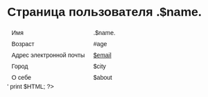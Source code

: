 <?php

$header = 'Страница пользователя ';
$name = 'Константин';
$age = '31';
$email = 'kanstantsin.litvin@gmail.com';
$city = 'Брест';
$about = 'продавец-консультант';

$HTML = '<html lang="ru">
    <head>
        <title>.$name. - .$about.</title>
        <meta charset="utf-8">
        <style>
            body {
                font-family: sans-serif;  
            }
            
            dl {
                display: table-row;
            }
            
            dt, dd {
                display: table-cell;
                padding: 5px 10px;
            }
        </style>
    </head>
    <body>
        <h1>Страница пользователя .$name.</h1>
        <dl>
            <dt>Имя</dt>
            <dd>.$name.</dd>
        </dl>
        <dl>
            <dt>Возраст</dt>
            <dd>#age</dd>
        </dl>
        <dl>
            <dt>Адрес электронной почты</dt>
            <dd><a href="mailto:$email">$email</a></dd>
        </dl>
        <dl>
            <dt>Город</dt>
            <dd>$city</dd>
        </dl>
        <dl>
            <dt>О себе</dt>
            <dd>$about</dd>
        </dl>
    </body>
</html>'

print $HTML;

?>
